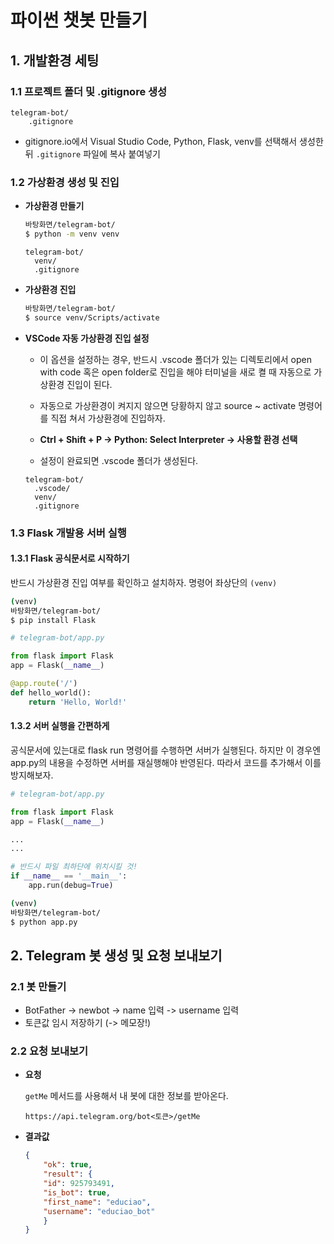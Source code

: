# 파이썬 챗봇 만들기

## 1. 개발환경 세팅

### 1.1 프로젝트 폴더 및 .gitignore 생성

```
telegram-bot/
	.gitignore
```

* gitignore.io에서 Visual Studio Code, Python, Flask, venv를 선택해서 생성한 뒤 `.gitignore` 파일에 복사 붙여넣기

### 1.2 가상환경 생성 및 진입

* **가상환경 만들기**

  ```bash
  바탕화면/telegram-bot/
  $ python -m venv venv
  ```

  ```
  telegram-bot/
  	venv/
  	.gitignore
  ```

* **가상환경 진입**

  ```bash
  바탕화면/telegram-bot/
  $ source venv/Scripts/activate
  ```

* **VSCode 자동 가상환경 진입 설정**

  * 이 옵션을 설정하는 경우, 반드시 .vscode 폴더가 있는 디렉토리에서 open with code 혹은 open folder로 진입을 해야 터미널을 새로 켤 때 자동으로 가상환경 진입이 된다.
  * 자동으로 가상환경이 켜지지 않으면 당황하지 않고 source ~ activate 명령어를 직접  쳐서 가상환경에 진입하자.

  * **Ctrl + Shift + P -> Python: Select Interpreter -> 사용할 환경 선택**
  * 설정이 완료되면 .vscode 폴더가 생성된다.

  ```
  telegram-bot/
  	.vscode/
  	venv/
  	.gitignore
  ```

### 1.3 Flask 개발용 서버 실행

#### 1.3.1 Flask 공식문서로 시작하기

반드시 가상환경 진입 여부를 확인하고 설치하자. 명령어 좌상단의 `(venv)`

```bash
(venv)
바탕화면/telegram-bot/
$ pip install Flask
```

```python
# telegram-bot/app.py

from flask import Flask
app = Flask(__name__)

@app.route('/')
def hello_world():
    return 'Hello, World!'
```

#### 1.3.2 서버 실행을 간편하게

공식문서에 있는대로 flask run 명령어를 수행하면 서버가 실행된다. 하지만 이 경우엔 app.py의 내용을 수정하면 서버를 재실행해야 반영된다. 따라서 코드를 추가해서 이를 방지해보자.

```python
# telegram-bot/app.py

from flask import Flask
app = Flask(__name__)

...
...

# 반드시 파일 최하단에 위치시킬 것!
if __name__ == '__main__':
    app.run(debug=True)
```

```bash
(venv)
바탕화면/telegram-bot/
$ python app.py
```



## 2. Telegram 봇 생성 및 요청 보내보기

### 2.1 봇 만들기

* BotFather -> newbot -> name 입력 -> username 입력
* 토큰값 임시 저장하기 (-> 메모장!)

### 2.2 요청 보내보기

* **요청**

  `getMe` 메서드를 사용해서 내 봇에 대한 정보를 받아온다.

  ```
  https://api.telegram.org/bot<토큰>/getMe
  ```

* **결과값**

  ```json
  {
      "ok": true,
      "result": {
      "id": 925793491,
      "is_bot": true,
      "first_name": "educiao",
      "username": "educiao_bot"
      }
  }
  
  ```

  









